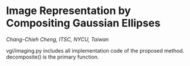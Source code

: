 
# Image Representation by Compositing Gaussian Ellipses
*Chang-Chieh Cheng, ITSC, NYCU, Taiwan*

vgi/imaging.py includes all implementation code of the proposed method.
decomposite() is the primary function.

